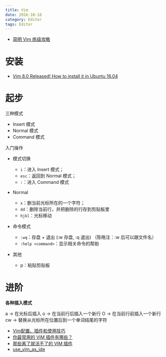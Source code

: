 ```yaml
---
title: Vim
date: 2016-10-18
category: Editor
tags: Editor
---
```


- [简明 Vim 练级攻略](http://coolshell.cn/articles/5426.html)

# 安装
- [Vim 8.0 Released! How to install it in Ubuntu 16.04](http://tipsonubuntu.com/2016/09/13/vim-8-0-released-install-ubuntu-16-04/)

# 起步
三种模式

- Insert 模式
- Normal 模式
- Command 模式

入门操作

- 模式切换

    - `i`：进入 Insert 模式；
    - `esc`：返回到 Normal 模式；
    - `:`：进入 Command 模式

- Normal

    - `x`：删当前光标所在的一个字符；
    - `dd`：删除当前行，并把删除的行存到剪贴板里
    - `hjkl`：光标移动

- 命令模式

    - `:wq`：存盘 + 退出 (:w 存盘, :q 退出)   （陈皓注：:w 后可以跟文件名）
    - `:help <command>`：显示相关命令的帮助

- 其他
    
    - p：粘贴剪贴板

# 进阶
**各种插入模式**

a → 在光标后插入
o → 在当前行后插入一个新行
O → 在当前行前插入一个新行
cw → 替换从光标所在位置后到一个单词结尾的字符



- [Vim配置、插件和使用技巧](http://www.jianshu.com/p/a0b452f8f720)
- [你最常用的 VIM 插件有哪些？](https://www.zhihu.com/question/19634223)
- [那些离了就活不了的 VIM 插件](http://www.zlovezl.cn/articles/vim-plugins-cannot-live-without/)
- [use_vim_as_ide](https://github.com/yangyangwithgnu/use_vim_as_ide)
